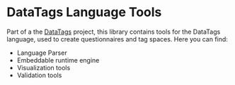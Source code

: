DataTags Language Tools
============

Part of a the [DataTags](http://datatags.org) project, this library contains tools for the DataTags language, used to create questionnaires and tag spaces. Here you can find:

* Language Parser
* Embeddable runtime engine
* Visualization tools
* Validation tools
